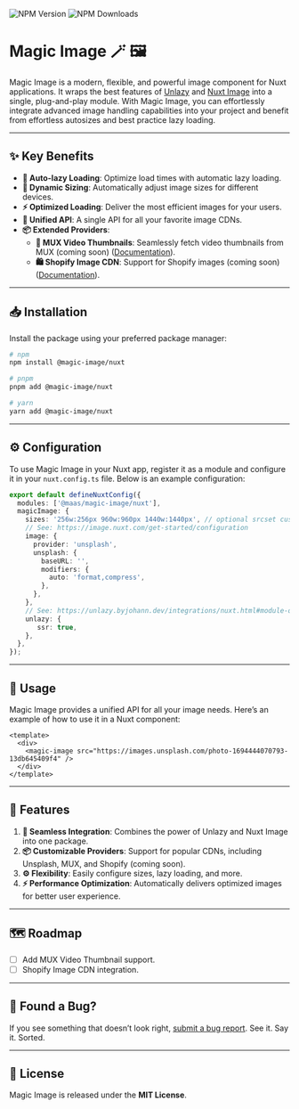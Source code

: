 ![NPM Version](https://img.shields.io/npm/v/%40maas%2Fmagic-image)
![NPM Downloads](https://img.shields.io/npm/dm/%40maas%2Fmagic-image)

# Magic Image 🪄 🖼️

Magic Image is a modern, flexible, and powerful image component for Nuxt applications. It wraps the best features of [Unlazy](https://github.com/johannschopplich/unlazy) and [Nuxt Image](https://github.com/nuxt/image) into a single, plug-and-play module. With Magic Image, you can effortlessly integrate advanced image handling capabilities into your project and benefit from effortless autosizes and best practice lazy loading.

---

## ✨ Key Benefits

- **🌟 Auto-lazy Loading**: Optimize load times with automatic lazy loading.
- **📐 Dynamic Sizing**: Automatically adjust image sizes for different devices.
- **⚡ Optimized Loading**: Deliver the most efficient images for your users.
- **🔗 Unified API**: A single API for all your favorite image CDNs.
- **📦 Extended Providers**:
  - **🎥 MUX Video Thumbnails**: Seamlessly fetch video thumbnails from MUX (coming soon) ([Documentation](https://docs.mux.com/guides/get-images-from-a-video)).
  - **🛍️ Shopify Image CDN**: Support for Shopify images (coming soon) ([Documentation](https://cdn.shopify.com/)).

---

## 📥 Installation

Install the package using your preferred package manager:

```bash
# npm
npm install @magic-image/nuxt

# pnpm
pnpm add @magic-image/nuxt

# yarn
yarn add @magic-image/nuxt
```

---

## ⚙️ Configuration

To use Magic Image in your Nuxt app, register it as a module and configure it in your `nuxt.config.ts` file. Below is an example configuration:

```ts
export default defineNuxtConfig({
  modules: ['@maas/magic-image/nuxt'],
  magicImage: {
    sizes: '256w:256px 960w:960px 1440w:1440px', // optional srcset custom sizes
    // See: https://image.nuxt.com/get-started/configuration
    image: {
      provider: 'unsplash',
      unsplash: {
        baseURL: '',
        modifiers: {
          auto: 'format,compress',
        },
      },
    },
    // See: https://unlazy.byjohann.dev/integrations/nuxt.html#module-options
    unlazy: {
       ssr: true,
    },
  },
});
```

---

## 🔧 Usage

Magic Image provides a unified API for all your image needs. Here’s an example of how to use it in a Nuxt component:

```vue
<template>
  <div>
    <magic-image src="https://images.unsplash.com/photo-1694444070793-13db645409f4" />
  </div>
</template>
```

---

## 🚀 Features

1. **🔗 Seamless Integration**: Combines the power of Unlazy and Nuxt Image into one package.
2. **📦 Customizable Providers**: Support for popular CDNs, including Unsplash, MUX, and Shopify (coming soon).
3. **⚙️ Flexibility**: Easily configure sizes, lazy loading, and more.
4. **⚡ Performance Optimization**: Automatically delivers optimized images for better user experience.

---

## 🗺️ Roadmap

- [ ] Add MUX Video Thumbnail support.
- [ ] Shopify Image CDN integration.

---

## 🐛 Found a Bug?

If you see something that doesn’t look right, [submit a bug report](https://github.com/magicasaservice/magic-image/issues/new?assignees=&labels=bug%2Cpending+triage&template=bug_report.yml). See it. Say it. Sorted.

---

## 📜 License

Magic Image is released under the **MIT License**.

